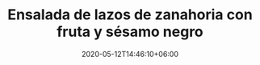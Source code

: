 ---
title: "Ensalada de lazos de zanahoria con fruta y sésamo negro"
date: 2020-05-12T14:46:10+06:00
description: "Ensalada de lazos de zanahoria con fruta y sésamo negro"
type: "recipe"
image: "images/recipes/ensalada-lazos-zanahoria-sesamo.png"
imagecredit: klaoe
cuisine: crudivegana
suitableForDiet: VeganDiet
yield: 4 porciones
prepTime: 30
cookTime: 50
totalTime: 45
categories: ensaladas
tags: zanahorias
ingredients:
- 1 zanahoria
- 1 kiwi
- 1/2 pomelo
- 1 cdta de sesamo negro
- 1 limón (zumo)
- 1 chorrito de AOVE
- Sal rosa
directions:
- Lava y retira la primera capa de la zanahoria con la ayuda de una pela patatas y haz lazitos con el mismo utensilio empezando en un extremo y terminando en el otro. Intenta que salgan lo más finos posible. - Pónlos en un bol con agua fría y cubitos de hielo para que se mantengan crujientes mientras preparas el resto de los infredientes.
- Pela el kiwi y el pomelo. Corta el primero en rodajas y al segundo retírale la piel por completo y sepáralo en gajos.
- En un bol más grande pon el zumo de limón, el aceite y la sal, mezcla y añade las zanahorias bien escurridas y las frutas cortadas anteriormente.
- Añade las semillas de sésamo negro, mezcla y listo para servir.
tips:
---
